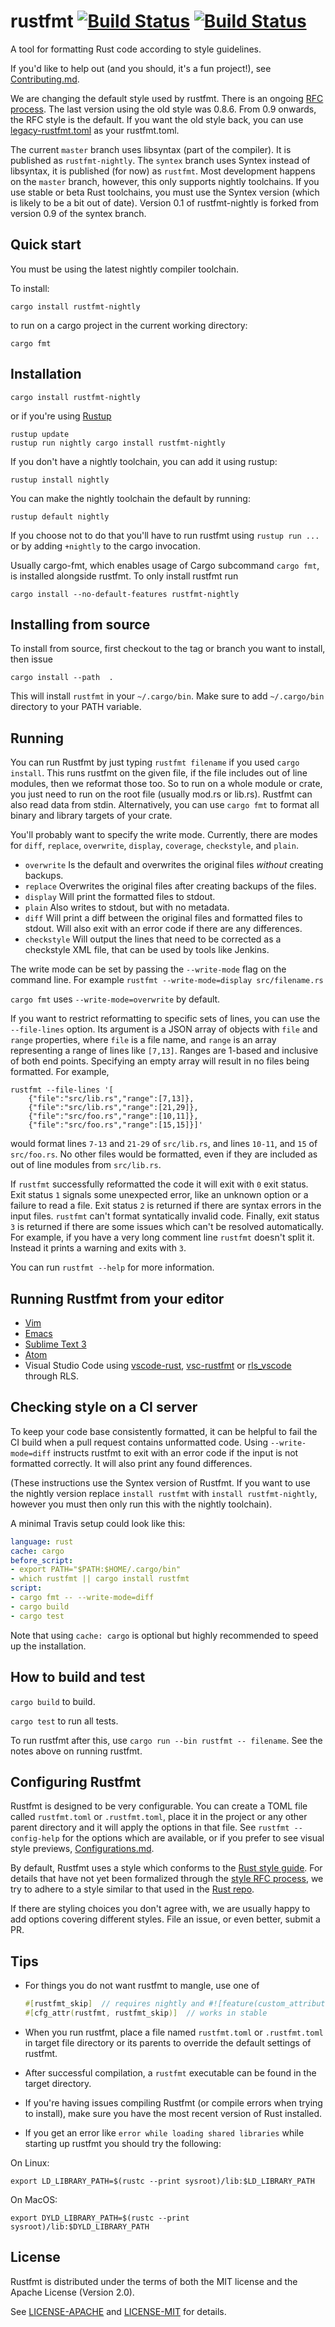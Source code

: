 # rustfmt [![Build Status](https://travis-ci.org/rust-lang-nursery/rustfmt.svg)](https://travis-ci.org/rust-lang-nursery/rustfmt) [![Build Status](https://ci.appveyor.com/api/projects/status/github/rust-lang-nursery/rustfmt?svg=true)](https://ci.appveyor.com/api/projects/status/github/rust-lang-nursery/rustfmt)

A tool for formatting Rust code according to style guidelines.

If you'd like to help out (and you should, it's a fun project!), see
[Contributing.md](Contributing.md).

We are changing the default style used by rustfmt. There is an ongoing [RFC
process][fmt rfcs]. The last version using the old style was 0.8.6. From 0.9
onwards, the RFC style is the default. If you want the old style back, you can
use [legacy-rustfmt.toml](legacy-rustfmt.toml) as your rustfmt.toml.

The current `master` branch uses libsyntax (part of the compiler). It is
published as `rustfmt-nightly`. The `syntex` branch uses Syntex instead of
libsyntax, it is published (for now) as `rustfmt`. Most development happens on
the `master` branch, however, this only supports nightly toolchains. If you use
stable or beta Rust toolchains, you must use the Syntex version (which is likely
to be a bit out of date). Version 0.1 of rustfmt-nightly is forked from version
0.9 of the syntex branch.


## Quick start

You must be using the latest nightly compiler toolchain.

To install:

```
cargo install rustfmt-nightly
```

to run on a cargo project in the current working directory:

```
cargo fmt
```

## Installation

```
cargo install rustfmt-nightly
```

or if you're using [Rustup](https://www.rustup.rs/)

```
rustup update
rustup run nightly cargo install rustfmt-nightly
```

If you don't have a nightly toolchain, you can add it using rustup:

```
rustup install nightly
```

You can make the nightly toolchain the default by running:

```
rustup default nightly
```

If you choose not to do that you'll have to run rustfmt using `rustup run ...`
or by adding `+nightly` to the cargo invocation.

Usually cargo-fmt, which enables usage of Cargo subcommand `cargo fmt`, is
installed alongside rustfmt. To only install rustfmt run

```
cargo install --no-default-features rustfmt-nightly
```
## Installing from source

To install from source, first checkout to the tag or branch you want to install, then issue
```
cargo install --path  .
```

This will install `rustfmt` in your `~/.cargo/bin`. Make sure to add `~/.cargo/bin` directory to
your PATH variable.


## Running

You can run Rustfmt by just typing `rustfmt filename` if you used `cargo
install`. This runs rustfmt on the given file, if the file includes out of line
modules, then we reformat those too. So to run on a whole module or crate, you
just need to run on the root file (usually mod.rs or lib.rs). Rustfmt can also
read data from stdin. Alternatively, you can use `cargo fmt` to format all
binary and library targets of your crate.

You'll probably want to specify the write mode. Currently, there are modes for
`diff`, `replace`, `overwrite`, `display`, `coverage`, `checkstyle`, and `plain`.

* `overwrite` Is the default and overwrites the original files _without_ creating backups.
* `replace` Overwrites the original files after creating backups of the files.
* `display` Will print the formatted files to stdout.
* `plain` Also writes to stdout, but with no metadata.
* `diff` Will print a diff between the original files and formatted files to stdout.
         Will also exit with an error code if there are any differences.
* `checkstyle` Will output the lines that need to be corrected as a checkstyle XML file,
  that can be used by tools like Jenkins.

The write mode can be set by passing the `--write-mode` flag on
the command line. For example `rustfmt --write-mode=display src/filename.rs`

`cargo fmt` uses `--write-mode=overwrite` by default.

If you want to restrict reformatting to specific sets of lines, you can
use the `--file-lines` option. Its argument is a JSON array of objects
with `file` and `range` properties, where `file` is a file name, and
`range` is an array representing a range of lines like `[7,13]`. Ranges
are 1-based and inclusive of both end points. Specifying an empty array
will result in no files being formatted. For example,

```
rustfmt --file-lines '[
    {"file":"src/lib.rs","range":[7,13]},
    {"file":"src/lib.rs","range":[21,29]},
    {"file":"src/foo.rs","range":[10,11]},
    {"file":"src/foo.rs","range":[15,15]}]'
```

would format lines `7-13` and `21-29` of `src/lib.rs`, and lines `10-11`,
and `15` of `src/foo.rs`. No other files would be formatted, even if they
are included as out of line modules from `src/lib.rs`.

If `rustfmt` successfully reformatted the code it will exit with `0` exit
status. Exit status `1` signals some unexpected error, like an unknown option or
a failure to read a file. Exit status `2` is returned if there are syntax errors
in the input files. `rustfmt` can't format syntatically invalid code. Finally,
exit status `3` is returned if there are some issues which can't be resolved
automatically. For example, if you have a very long comment line `rustfmt`
doesn't split it. Instead it prints a warning and exits with `3`.

You can run `rustfmt --help` for more information.


## Running Rustfmt from your editor

* [Vim](https://github.com/rust-lang/rust.vim#formatting-with-rustfmt)
* [Emacs](https://github.com/rust-lang/rust-mode)
* [Sublime Text 3](https://packagecontrol.io/packages/RustFmt)
* [Atom](atom.md)
* Visual Studio Code using [vscode-rust](https://github.com/editor-rs/vscode-rust), [vsc-rustfmt](https://github.com/Connorcpu/vsc-rustfmt) or [rls_vscode](https://github.com/jonathandturner/rls_vscode) through RLS.

## Checking style on a CI server

To keep your code base consistently formatted, it can be helpful to fail the CI build
when a pull request contains unformatted code. Using `--write-mode=diff` instructs
rustfmt to exit with an error code if the input is not formatted correctly.
It will also print any found differences.

(These instructions use the Syntex version of Rustfmt. If you want to use the
nightly version replace `install rustfmt` with `install rustfmt-nightly`,
however you must then only run this with the nightly toolchain).

A minimal Travis setup could look like this:

```yaml
language: rust
cache: cargo
before_script:
- export PATH="$PATH:$HOME/.cargo/bin"
- which rustfmt || cargo install rustfmt
script:
- cargo fmt -- --write-mode=diff
- cargo build
- cargo test
```

Note that using `cache: cargo` is optional but highly recommended to speed up the installation.

## How to build and test

`cargo build` to build.

`cargo test` to run all tests.

To run rustfmt after this, use `cargo run --bin rustfmt -- filename`. See the
notes above on running rustfmt.


## Configuring Rustfmt

Rustfmt is designed to be very configurable. You can create a TOML file called
`rustfmt.toml` or `.rustfmt.toml`, place it in the project or any other parent
directory and it will apply the options in that file. See `rustfmt
--config-help` for the options which are available, or if you prefer to see
visual style previews, [Configurations.md](Configurations.md).

By default, Rustfmt uses a style which conforms to the [Rust style guide][style
guide]. For details that have not yet been formalized through the [style RFC
process][fmt rfcs], we try to adhere to a style similar to that used in the
[Rust repo][rust].

If there are styling choices you don't agree with, we are usually happy to add
options covering different styles. File an issue, or even better, submit a PR.


## Tips

* For things you do not want rustfmt to mangle, use one of

    ```rust
    #[rustfmt_skip]  // requires nightly and #![feature(custom_attribute)] in crate root
    #[cfg_attr(rustfmt, rustfmt_skip)]  // works in stable
    ```
* When you run rustfmt, place a file named `rustfmt.toml` or `.rustfmt.toml` in
  target file directory or its parents to override the default settings of
  rustfmt.
* After successful compilation, a `rustfmt` executable can be found in the
  target directory.
* If you're having issues compiling Rustfmt (or compile errors when trying to
  install), make sure you have the most recent version of Rust installed.

* If you get an error like `error while loading shared libraries` while starting
  up rustfmt you should try the following:

On Linux:

```
export LD_LIBRARY_PATH=$(rustc --print sysroot)/lib:$LD_LIBRARY_PATH
```

On MacOS:

```
export DYLD_LIBRARY_PATH=$(rustc --print sysroot)/lib:$DYLD_LIBRARY_PATH
```

## License

Rustfmt is distributed under the terms of both the MIT license and the
Apache License (Version 2.0).

See [LICENSE-APACHE](LICENSE-APACHE) and [LICENSE-MIT](LICENSE-MIT) for details.

[rust]: https://github.com/rust-lang/rust
[fmt rfcs]: https://github.com/rust-lang-nursery/fmt-rfcs
[style guide]: https://github.com/rust-lang-nursery/fmt-rfcs/blob/master/guide/guide.md

